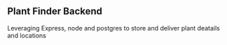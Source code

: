 ## Plant Finder Backend

Leveraging Express, node and postgres to store and deliver plant deatails and locations
